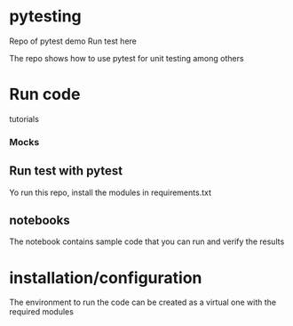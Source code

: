 # pytesting
Repo of pytest demo
Run test here

The repo shows how to use pytest for unit testing among others

# Run code
tutorials 
### Mocks


## Run test with pytest

Yo run this repo, install the modules in requirements.txt

## notebooks
The notebook contains sample code that you can run and verify the results 

# installation/configuration 
The environment to run the code can be created as a virtual one with the required modules
